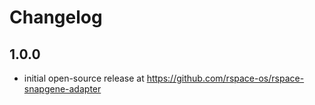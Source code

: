 # Changelog

## 1.0.0
- initial open-source release at https://github.com/rspace-os/rspace-snapgene-adapter
